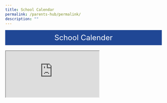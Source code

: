 ```yaml
---
title: School Calendar
permalink: /parents-hub/permalink/
description: ""
---
```

<div style="background-color: #204795; color: #ffffff; font-size: 24px; padding: 10px; text-align: center;">School Calender</div><br>


<iframe src="https://calendar.google.com/calendar/u/0/embed?src=c_adce4dd368aca900d7a035ce8139653cdbbaeb9b4839f300cb47884bfe341af4%40group.calendar.google.com&amp;ctz=Asia%2FSingapore"></iframe>